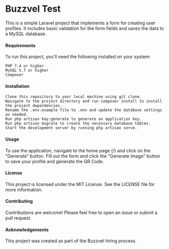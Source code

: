 <h1>Buzzvel Test</h1>

This is a simple Laravel project that implements a form for creating user profiles. It includes basic validation for the form fields and saves the data to a MySQL database.

<h4>Requirements</h4>

To run this project, you'll need the following installed on your system:

    PHP 7.4 or higher
    MySQL 5.7 or higher
    Composer

<h4>Installation</h4>

    Clone this repository to your local machine using git clone.
    Navigate to the project directory and run composer install to install the project dependencies.
    Rename the .env.example file to .env and update the database settings as needed.
    Run php artisan key:generate to generate an application key.
    Run php artisan migrate to create the necessary database tables.
    Start the development server by running php artisan serve.

<h4>Usage</h4>

To use the application, navigate to the home page (/) and click on the "Generate" button. Fill out the form and click the "Generate Image" button to save your profile and generate the QR Code.

<h4>License</h4>

This project is licensed under the MIT License. See the LICENSE file for more information.

<h4>Contributing</h4>

Contributions are welcome! Please feel free to open an issue or submit a pull request.

<h4>Acknowledgements</h4>

This project was created as part of the Buzzvel hiring process.
